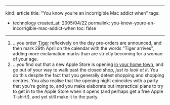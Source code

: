 -----
kind: article
title: "You know you&#8217;re an incorrigible Mac addict when"
tags:
- technology
created_at: 2005/04/22
permalink: you-know-youre-an-incorrigible-mac-addict-when
toc: false
-----

<ol>
<li>...you order <a href="http://www.apple.com/macosx/">Tiger</a> reflexively on the day pre-orders are announced, and then mark 29th April on the calendar with the words "Tiger arrives", adding more exclamation marks than are strictly becoming for a woman of your age.</li>
<li>...you find out that a new Apple Store is opening <a href="http://www.apple.com/uk/retail/bullring/week/20050417.html">in your home town</a>, and go out of your way to walk past the closed shop, <em>just to look at it</em>. You do this despite the fact that you generally detest shopping and shopping centres. You also realise that the opening night coincides with a party that you're going to, and you make elaborate but impractical plans to try to get in to the Apple Store when it opens (and perhaps get a free Apple T-shirt!), and yet still make it to the party.</li>
</ol>



